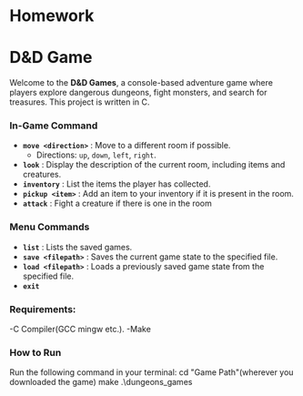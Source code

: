 # Homework
# D&D Game

Welcome to the **D&D Games**, a console-based adventure game where players explore dangerous dungeons, fight monsters, and search for treasures. This project is written in C.



### In-Game Command

- **`move <direction>`** : Move to a different room if possible.  
   - Directions: `up`, `down`, `left`, `right`.  
- **`look`** : Display the description of the current room, including items and creatures.  
- **`inventory`** : List the items the player has collected.  
- **`pickup <item>`** : Add an item to your inventory if it is present in the room.  
- **`attack`** : Fight a creature if there is one in the room

### Menu Commands 

- **`list`** : Lists the saved games.  
- **`save <filepath>`** : Saves the current game state to the specified file.  
- **`load <filepath>`** : Loads a previously saved game state from the specified file.
- **`exit`** 















### Requirements:
-C Compiler(GCC mingw etc.).
-Make 

### How to Run

Run the following command in your terminal:
cd "Game Path"(wherever you downloaded the game)
make
.\dungeons_games

